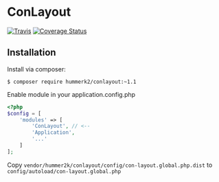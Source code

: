 # ConLayout 

[![Travis](https://travis-ci.org/hummer2k/ConLayout.svg)](https://travis-ci.org/hummer2k/ConLayout)
[![Coverage Status](https://coveralls.io/repos/hummer2k/ConLayout/badge.svg?branch=master)](https://coveralls.io/r/hummer2k/ConLayout?branch=master)

## Installation

Install via composer:

`$ composer require hummerk2/conlayout:~1.1`

Enable module in your application.config.php

````php
<?php
$config = [
    'modules' => [
        'ConLayout', // <--
        'Application',
        '...'
    ]
];
````

Copy `vendor/hummer2k/conlayout/config/con-layout.global.php.dist` to `config/autoload/con-layout.global.php`

